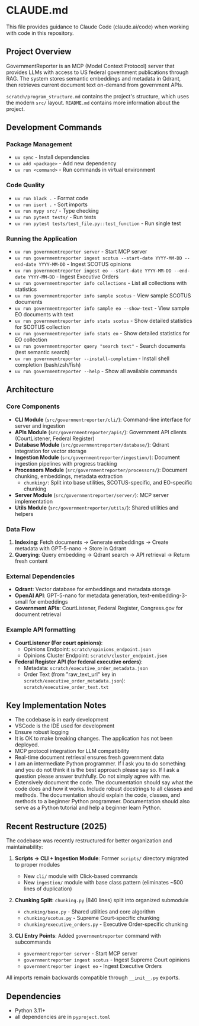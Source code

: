 # CLAUDE.md

This file provides guidance to Claude Code (claude.ai/code) when working with code in this repository.

## Project Overview

GovernmentReporter is an MCP (Model Context Protocol) server that provides LLMs with access to US federal government publications through RAG. The system stores semantic embeddings and metadata in Qdrant, then retrieves current document text on-demand from government APIs.

`scratch/program_structure.md` contains the project's structure, which uses the modern `src/` layout.
`README.md` contains more information about the project.


## Development Commands

### Package Management
- `uv sync` - Install dependencies
- `uv add <package>` - Add new dependency
- `uv run <command>` - Run commands in virtual environment

### Code Quality
- `uv run black .` - Format code
- `uv run isort .` - Sort imports
- `uv run mypy src/` - Type checking
- `uv run pytest tests/` - Run tests
- `uv run pytest tests/test_file.py::test_function` - Run single test

### Running the Application
- `uv run governmentreporter server` - Start MCP server
- `uv run governmentreporter ingest scotus --start-date YYYY-MM-DD --end-date YYYY-MM-DD` - Ingest SCOTUS opinions
- `uv run governmentreporter ingest eo --start-date YYYY-MM-DD --end-date YYYY-MM-DD` - Ingest Executive Orders
- `uv run governmentreporter info collections` - List all collections with statistics
- `uv run governmentreporter info sample scotus` - View sample SCOTUS documents
- `uv run governmentreporter info sample eo --show-text` - View sample EO documents with text
- `uv run governmentreporter info stats scotus` - Show detailed statistics for SCOTUS collection
- `uv run governmentreporter info stats eo` - Show detailed statistics for EO collection
- `uv run governmentreporter query "search text"` - Search documents (test semantic search)
- `uv run governmentreporter --install-completion` - Install shell completion (bash/zsh/fish)
- `uv run governmentreporter --help` - Show all available commands

## Architecture

### Core Components
- **CLI Module** (`src/governmentreporter/cli/`): Command-line interface for server and ingestion
- **APIs Module** (`src/governmentreporter/apis/`): Government API clients (CourtListener, Federal Register)
- **Database Module** (`src/governmentreporter/database/`): Qdrant integration for vector storage
- **Ingestion Module** (`src/governmentreporter/ingestion/`): Document ingestion pipelines with progress tracking
- **Processors Module** (`src/governmentreporter/processors/`): Document chunking, embeddings, metadata extraction
  - `chunking/`: Split into base utilities, SCOTUS-specific, and EO-specific chunking
- **Server Module** (`src/governmentreporter/server/`): MCP server implementation
- **Utils Module** (`src/governmentreporter/utils/`): Shared utilities and helpers

### Data Flow
1. **Indexing**: Fetch documents → Generate embeddings → Create metadata with GPT-5-nano → Store in Qdrant
2. **Querying**: Query embedding → Qdrant search → API retrieval → Return fresh content

### External Dependencies
- **Qdrant**: Vector database for embeddings and metadata storage
- **OpenAI API**: GPT-5-nano for metadata generation, text-embedding-3-small for embeddings
- **Government APIs**: CourtListener, Federal Register, Congress.gov for document retrieval

### Example API formatting
- **CourtListener (For court opinions)**:
  - Opinions Endpoint: `scratch/opinions_endpoint.json`
  - Opinions Cluster Endpoint: `scratch/cluster_endpoint.json`
- **Federal Register API (for federal executive orders)**:
  - Metadata: `scratch/executive_order_metadata.json`
  - Order Text (from "raw_text_url" key in `scratch/executive_order_metadata.json`): `scratch/executive_order_text.txt`

## Key Implementation Notes

- The codebase is in early development
- VSCode is the IDE used for development
- Ensure robust logging
- It is OK to make breaking changes. The application has not been deployed.
- MCP protocol integration for LLM compatibility
- Real-time document retrieval ensures fresh government data
- I am an intermediate Python programmer. If I ask you to do something and you do not think it is the best approach please say so. If I ask a question please answer truthfully. Do not simply agree with me.
- Extensively document the code. The documentation should say what the code does and how it works. Include robust docstrings to all classes and methods. The documentation should explain the code, classes, and methods to a beginner Python programmer. Documentation should also serve as a Python tutorial and help a beginner learn Python.

## Recent Restructure (2025)

The codebase was recently restructured for better organization and maintainability:

1. **Scripts → CLI + Ingestion Module**: Former `scripts/` directory migrated to proper modules
   - New `cli/` module with Click-based commands
   - New `ingestion/` module with base class pattern (eliminates ~500 lines of duplication)

2. **Chunking Split**: `chunking.py` (840 lines) split into organized submodule
   - `chunking/base.py` - Shared utilities and core algorithm
   - `chunking/scotus.py` - Supreme Court-specific chunking
   - `chunking/executive_orders.py` - Executive Order-specific chunking

3. **CLI Entry Points**: Added `governmentreporter` command with subcommands
   - `governmentreporter server` - Start MCP server
   - `governmentreporter ingest scotus` - Ingest Supreme Court opinions
   - `governmentreporter ingest eo` - Ingest Executive Orders

All imports remain backwards compatible through `__init__.py` exports.

## Dependencies

- Python 3.11+
- all dependencies are in `pyproject.toml`
